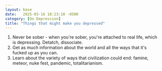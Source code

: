 ```yaml
---
layout: base
date:   2025-03-16 18:23:10 -0500
category: [On Depression]
title: "Things that might make you depressed"
---
```

1. Never be sober - when you're sober, you're attached to real life, which is depressing. Detatch, dissociate. 
2. Get as much information about the world and all the ways that it's fucked up as you can. 
3. Learn about the variety of ways that civilization could end: famine, meteor, nuke fest, pandemic, totalitarianism.